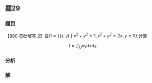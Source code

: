 ## 题29
### 题目
【880 基础解答 2】设$D = \{  {( {x, y})  \mid  {x}^{2} + {y}^{2} \leq  1,{x}^{2} + {y}^{2} \leq  {2x}, y \geq  0}\}$,计算

$$
\mathrm{I} = {\iint }_{\mathrm{D}}\mathrm{{xydxdy}}.
$$
### 分析

### 解